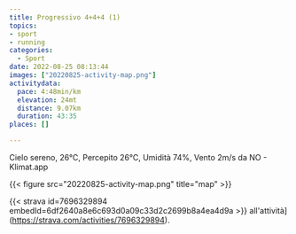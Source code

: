 ```yaml
---
title: Progressivo 4+4+4 (1)
topics:
- sport
- running
categories:
  - Sport
date: 2022-08-25 08:13:44
images: ["20220825-activity-map.png"]
activitydata:
  pace: 4:48min/km
  elevation: 24mt
  distance: 9.07km
  duration: 43:35
places: []

---
```


Cielo sereno, 26°C, Percepito 26°C, Umidità 74%, Vento 2m/s da NO - Klimat.app

<!--more-->




{{< figure src="20220825-activity-map.png" title="map" >}}


{{< strava id=7696329894 embedId=6df2640a8e6c693d0a09c33d2c2699b8a4ea4d9a >}} all'attività](https://strava.com/activities/7696329894).
